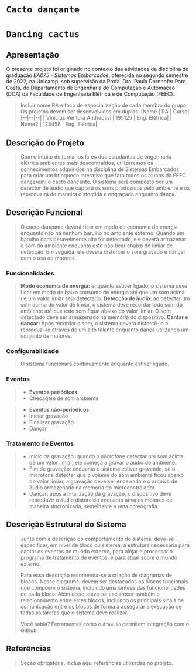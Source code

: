 # `Cacto dançante`
# `Dancing cactus`

## Apresentação

O presente projeto foi originado no contexto das atividades da disciplina de graduação *EA075 - Sistemas Embarcados*, 
oferecida no segundo semestre de 2022, na Unicamp, sob supervisão da Profa. Dra. Paula Dornhofer Paro Costa, do Departamento de Engenharia de Computação e Automação (DCA) da Faculdade de Engenharia Elétrica e de Computação (FEEC).

> Incluir nome RA e foco de especialização de cada membro do grupo. Os projetos devem ser desenvolvidos em duplas.
> |Nome  | RA | Curso|
> |--|--|--|
> | Vinicius Ventura Andreossi  | 195125  | Eng. Elétrica|
> | Nome2  | 123456  | Eng. Elétrica|


## Descrição do Projeto
> Com o intuito de tornar os lares dos estudantes de engenharia elétrica ambientes mais descontraídos, utilizaremos os conhecimentos adquiridos 
> na disciplina de Sistemas Embarcados para criar um brinquedo interativo que fará todos os alunos da FEEC dançarem: o cacto dançante. 
> O sistema será composto por um detector de áudio que captará os sons produzidos pelo ambiente e os reproduzirá de maneira distorcida e engraçada
> enquanto dança.

## Descrição Funcional
> O cacto dançante deverá ficar em modo de economia de energia enquanto não há nenhum barulho no ambiente externo. Quando um barulho consideravelmente
> alto for detectado, ele deverá armazenar o som do ambiente enquanto este não ficar abaixo do limiar de detecção. Em seguida, ele deverá distorcer o
> som gravado e dançar com o uso de motores.

### Funcionalidades
> **Modo economia de energia:** enquanto estiver ligado, o sistema deve ficar em modo de baixo consumo de energia até que um som acima de um valor limiar
> seja detectado. 
> **Detecção de áudio:** ao detectar um som acima do valor de limiar, o sistema deve recordar todo som do ambiente até que este som fique abaixo do valor
> limiar. O som detectado deve ser armazenado na memória do dispositivo. 
> **Cantar e dançar:** Após recordar o som, o sistema deverá distorcê-lo e reproduzi-lo através de um alto falante enquanto dança utilizando um conjunto
> de motores.

### Configurabilidade
> O sistema funcionará continuamente enquanto estiver ligado.

### Eventos
> * **Eventos periódicos:**
> * Checagem de som ambiente

> * **Eventos não-periódicos:**
> * Iniciar gravação
> * Finalizar gravação
> * Dançar

### Tratamento de Eventos
> * Início da gravação: quando o microfone detectar um som acima de um valor limiar, ele começa a gravar o áudio do ambiente.
> * Fim de gravação: enquanto o sistema estiver gravando, se o microfone detectar que o volume do som ambiente ficou abaixo do valor limiar, a
> gravação deve ser encerrada e o arquivo de áudio armazenado na memória do microcontrolador.
> * Dançar: após a finalização da gravação, o dispositivo deve reproduzir o áudio distorcido enquanto ativa os motores de maneira sincronizada, 
> semelhante a uma coreografia.

## Descrição Estrutural do Sistema
> Junto com a descrição do comportamento do sistema, deve-se especificar, em nível de bloco ou sistema, a estrutura necessária 
> para captar os eventos do mundo externo, para alojar e processar o programa de tratamento de eventos, e para atuar sobre o mundo externo.
>
> Para essa descrição recomenda-se a criação de diagramas de blocos.
> Nesse diagrama, devem ser destacados os blocos funcionais que compõem o sistema, incluindo uma síntese das funcionalidades de cada bloco.
> Além disso, deve-se esclarecer também o relacionamento entre estes blocos, incluindo os principais sinais de comunicação entre
> os blocos de forma a assegurar a execução de todas as tarefas que o sistema deve realizar.
> 
> Você sabia? Ferramentas como o `draw.io` permitem integração com o Github.
> 

## Referências
> Seção obrigatória. Inclua aqui referências utilizadas no projeto.
